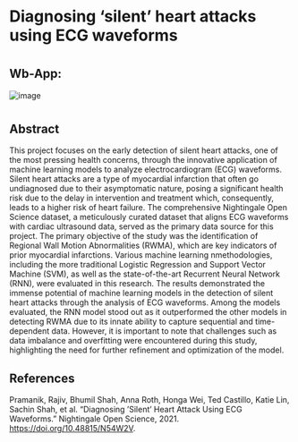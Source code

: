 # Diagnosing ‘silent’ heart attacks using ECG waveforms 
#
## Wb-App:
<img src="blob:chrome-untrusted://media-app/2c0fb3f1-9385-48db-910b-052b0d92a61d" alt=""/>![image](https://github.com/user-attachments/assets/40c823d1-85cc-49a4-ad5e-b759f430090e)
#

## Abstract
This project focuses on the early detection
of silent heart attacks, one of the most
pressing health concerns, through the
innovative application of machine learning
models to analyze electrocardiogram (ECG)
waveforms. Silent heart attacks are a type
of myocardial infarction that often go
undiagnosed due to their asymptomatic
nature, posing a significant health risk due
to the delay in intervention and treatment
which, consequently, leads to a higher risk
of heart failure. The comprehensive
Nightingale Open Science dataset, a
meticulously curated dataset that aligns
ECG waveforms with cardiac ultrasound
data, served as the primary data source for
this project. The primary objective of the
study was the identification of Regional Wall
Motion Abnormalities (RWMA), which are
key indicators of prior myocardial
infarctions. Various machine learning
nmethodologies, including the more
traditional Logistic Regression and Support
Vector Machine (SVM), as well as the
state-of-the-art Recurrent Neural Network
(RNN), were evaluated in this research. The
results demonstrated the immense potential
of machine learning models in the detection
of silent heart attacks through the analysis
of ECG waveforms. Among the models
evaluated, the RNN model stood out as it
outperformed the other models in detecting
RWMA due to its innate ability to capture
sequential and time-dependent data.
However, it is important to note that
challenges such as data imbalance and
overfitting were encountered during this
study, highlighting the need for further
refinement and optimization of the model.

## References

Pramanik, Rajiv, Bhumil Shah, Anna Roth, Honga Wei, Ted Castillo, Katie Lin, Sachin Shah, et al. 
“Diagnosing ’Silent’ Heart Attack Using ECG Waveforms.” 
Nightingale Open Science, 2021. https://doi.org/10.48815/N54W2V.
